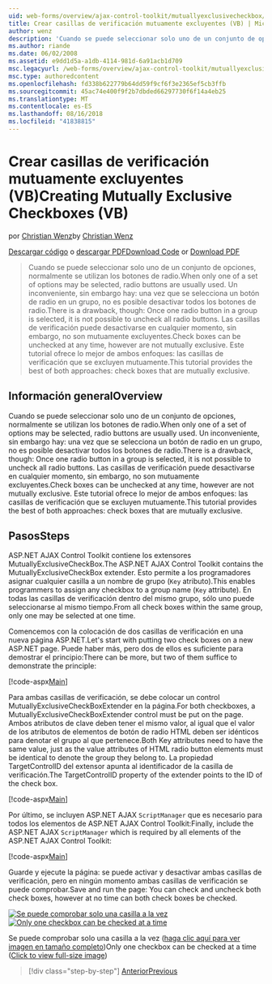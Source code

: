 ```yaml
---
uid: web-forms/overview/ajax-control-toolkit/mutuallyexclusivecheckbox/creating-mutually-exclusive-checkboxes-vb
title: Crear casillas de verificación mutuamente excluyentes (VB) | Microsoft Docs
author: wenz
description: 'Cuando se puede seleccionar solo uno de un conjunto de opciones, normalmente se utilizan los botones de radio. Un inconveniente, sin embargo hay: una vez que se selecciona un botón de radio en un grupo,...'
ms.author: riande
ms.date: 06/02/2008
ms.assetid: e9dd1d5a-a1db-4114-981d-6a91acb1d709
msc.legacyurl: /web-forms/overview/ajax-control-toolkit/mutuallyexclusivecheckbox/creating-mutually-exclusive-checkboxes-vb
msc.type: authoredcontent
ms.openlocfilehash: fd338b622779b64dd59f9cf6f3e2365ef5cb3ffb
ms.sourcegitcommit: 45ac74e400f9f2b7dbded66297730f6f14a4eb25
ms.translationtype: MT
ms.contentlocale: es-ES
ms.lasthandoff: 08/16/2018
ms.locfileid: "41838815"
---
```

<a name="creating-mutually-exclusive-checkboxes-vb"></a><span data-ttu-id="0db1c-104">Crear casillas de verificación mutuamente excluyentes (VB)</span><span class="sxs-lookup"><span data-stu-id="0db1c-104">Creating Mutually Exclusive Checkboxes (VB)</span></span>
====================
<span data-ttu-id="0db1c-105">por [Christian Wenz](https://github.com/wenz)</span><span class="sxs-lookup"><span data-stu-id="0db1c-105">by [Christian Wenz](https://github.com/wenz)</span></span>

<span data-ttu-id="0db1c-106">[Descargar código](http://download.microsoft.com/download/9/3/f/93f8daea-bebd-4821-833b-95205389c7d0/MutuallyExclusiveCheckBox0.vb.zip) o [descargar PDF](http://download.microsoft.com/download/b/6/a/b6ae89ee-df69-4c87-9bfb-ad1eb2b23373/mutuallyexclusivecheckbox0VB.pdf)</span><span class="sxs-lookup"><span data-stu-id="0db1c-106">[Download Code](http://download.microsoft.com/download/9/3/f/93f8daea-bebd-4821-833b-95205389c7d0/MutuallyExclusiveCheckBox0.vb.zip) or [Download PDF](http://download.microsoft.com/download/b/6/a/b6ae89ee-df69-4c87-9bfb-ad1eb2b23373/mutuallyexclusivecheckbox0VB.pdf)</span></span>

> <span data-ttu-id="0db1c-107">Cuando se puede seleccionar solo uno de un conjunto de opciones, normalmente se utilizan los botones de radio.</span><span class="sxs-lookup"><span data-stu-id="0db1c-107">When only one of a set of options may be selected, radio buttons are usually used.</span></span> <span data-ttu-id="0db1c-108">Un inconveniente, sin embargo hay: una vez que se selecciona un botón de radio en un grupo, no es posible desactivar todos los botones de radio.</span><span class="sxs-lookup"><span data-stu-id="0db1c-108">There is a drawback, though: Once one radio button in a group is selected, it is not possible to uncheck all radio buttons.</span></span> <span data-ttu-id="0db1c-109">Las casillas de verificación puede desactivarse en cualquier momento, sin embargo, no son mutuamente excluyentes.</span><span class="sxs-lookup"><span data-stu-id="0db1c-109">Check boxes can be unchecked at any time, however are not mutually exclusive.</span></span> <span data-ttu-id="0db1c-110">Este tutorial ofrece lo mejor de ambos enfoques: las casillas de verificación que se excluyen mutuamente.</span><span class="sxs-lookup"><span data-stu-id="0db1c-110">This tutorial provides the best of both approaches: check boxes that are mutually exclusive.</span></span>


## <a name="overview"></a><span data-ttu-id="0db1c-111">Información general</span><span class="sxs-lookup"><span data-stu-id="0db1c-111">Overview</span></span>

<span data-ttu-id="0db1c-112">Cuando se puede seleccionar solo uno de un conjunto de opciones, normalmente se utilizan los botones de radio.</span><span class="sxs-lookup"><span data-stu-id="0db1c-112">When only one of a set of options may be selected, radio buttons are usually used.</span></span> <span data-ttu-id="0db1c-113">Un inconveniente, sin embargo hay: una vez que se selecciona un botón de radio en un grupo, no es posible desactivar todos los botones de radio.</span><span class="sxs-lookup"><span data-stu-id="0db1c-113">There is a drawback, though: Once one radio button in a group is selected, it is not possible to uncheck all radio buttons.</span></span> <span data-ttu-id="0db1c-114">Las casillas de verificación puede desactivarse en cualquier momento, sin embargo, no son mutuamente excluyentes.</span><span class="sxs-lookup"><span data-stu-id="0db1c-114">Check boxes can be unchecked at any time, however are not mutually exclusive.</span></span> <span data-ttu-id="0db1c-115">Este tutorial ofrece lo mejor de ambos enfoques: las casillas de verificación que se excluyen mutuamente.</span><span class="sxs-lookup"><span data-stu-id="0db1c-115">This tutorial provides the best of both approaches: check boxes that are mutually exclusive.</span></span>

## <a name="steps"></a><span data-ttu-id="0db1c-116">Pasos</span><span class="sxs-lookup"><span data-stu-id="0db1c-116">Steps</span></span>

<span data-ttu-id="0db1c-117">ASP.NET AJAX Control Toolkit contiene los extensores MutuallyExclusiveCheckBox.</span><span class="sxs-lookup"><span data-stu-id="0db1c-117">The ASP.NET AJAX Control Toolkit contains the MutuallyExclusiveCheckBox extender.</span></span> <span data-ttu-id="0db1c-118">Esto permite a los programadores asignar cualquier casilla a un nombre de grupo (`Key` atributo).</span><span class="sxs-lookup"><span data-stu-id="0db1c-118">This enables programmers to assign any checkbox to a group name (`Key` attribute).</span></span> <span data-ttu-id="0db1c-119">En todas las casillas de verificación dentro del mismo grupo, sólo uno puede seleccionarse al mismo tiempo.</span><span class="sxs-lookup"><span data-stu-id="0db1c-119">From all check boxes within the same group, only one may be selected at one time.</span></span>

<span data-ttu-id="0db1c-120">Comencemos con la colocación de dos casillas de verificación en una nueva página ASP.NET.</span><span class="sxs-lookup"><span data-stu-id="0db1c-120">Let's start with putting two check boxes on a new ASP.NET page.</span></span> <span data-ttu-id="0db1c-121">Puede haber más, pero dos de ellos es suficiente para demostrar el principio:</span><span class="sxs-lookup"><span data-stu-id="0db1c-121">There can be more, but two of them suffice to demonstrate the principle:</span></span>

[!code-aspx[Main](creating-mutually-exclusive-checkboxes-vb/samples/sample1.aspx)]

<span data-ttu-id="0db1c-122">Para ambas casillas de verificación, se debe colocar un control MutuallyExclusiveCheckBoxExtender en la página.</span><span class="sxs-lookup"><span data-stu-id="0db1c-122">For both checkboxes, a MutuallyExclusiveCheckBoxExtender control must be put on the page.</span></span> <span data-ttu-id="0db1c-123">Ambos atributos de clave deben tener el mismo valor, al igual que el valor de los atributos de elementos de botón de radio HTML deben ser idénticos para denotar el grupo al que pertenece.</span><span class="sxs-lookup"><span data-stu-id="0db1c-123">Both Key attributes need to have the same value, just as the value attributes of HTML radio button elements must be identical to denote the group they belong to.</span></span> <span data-ttu-id="0db1c-124">La propiedad TargetControlID del extensor apunta al identificador de la casilla de verificación.</span><span class="sxs-lookup"><span data-stu-id="0db1c-124">The TargetControlID property of the extender points to the ID of the check box.</span></span>

[!code-aspx[Main](creating-mutually-exclusive-checkboxes-vb/samples/sample2.aspx)]

<span data-ttu-id="0db1c-125">Por último, se incluyen ASP.NET AJAX `ScriptManager` que es necesario para todos los elementos de ASP.NET AJAX Control Toolkit:</span><span class="sxs-lookup"><span data-stu-id="0db1c-125">Finally, include the ASP.NET AJAX `ScriptManager` which is required by all elements of the ASP.NET AJAX Control Toolkit:</span></span>

[!code-aspx[Main](creating-mutually-exclusive-checkboxes-vb/samples/sample3.aspx)]

<span data-ttu-id="0db1c-126">Guarde y ejecute la página: se puede activar y desactivar ambas casillas de verificación, pero en ningún momento ambas casillas de verificación se puede comprobar.</span><span class="sxs-lookup"><span data-stu-id="0db1c-126">Save and run the page: You can check and uncheck both check boxes, however at no time can both check boxes be checked.</span></span>


<span data-ttu-id="0db1c-127">[![Se puede comprobar solo una casilla a la vez](creating-mutually-exclusive-checkboxes-vb/_static/image2.png)](creating-mutually-exclusive-checkboxes-vb/_static/image1.png)</span><span class="sxs-lookup"><span data-stu-id="0db1c-127">[![Only one checkbox can be checked at a time](creating-mutually-exclusive-checkboxes-vb/_static/image2.png)](creating-mutually-exclusive-checkboxes-vb/_static/image1.png)</span></span>

<span data-ttu-id="0db1c-128">Se puede comprobar solo una casilla a la vez ([haga clic aquí para ver imagen en tamaño completo](creating-mutually-exclusive-checkboxes-vb/_static/image3.png))</span><span class="sxs-lookup"><span data-stu-id="0db1c-128">Only one checkbox can be checked at a time ([Click to view full-size image](creating-mutually-exclusive-checkboxes-vb/_static/image3.png))</span></span>

> [!div class="step-by-step"]
> [<span data-ttu-id="0db1c-129">Anterior</span><span class="sxs-lookup"><span data-stu-id="0db1c-129">Previous</span></span>](creating-mutually-exclusive-checkboxes-cs.md)
